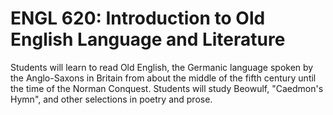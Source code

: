 # ENGL 620: Introduction to Old English Language and Literature

Students will learn to read Old English, the Germanic language spoken by the Anglo-Saxons in Britain from about the middle of the fifth century until the time of the Norman Conquest. Students will study Beowulf, "Caedmon's Hymn", and other selections in poetry and prose.